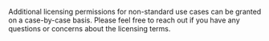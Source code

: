 Additional licensing permissions for non-standard use cases can be granted on a case-by-case basis. Please feel free to reach out if you have any questions or concerns about the licensing terms.
